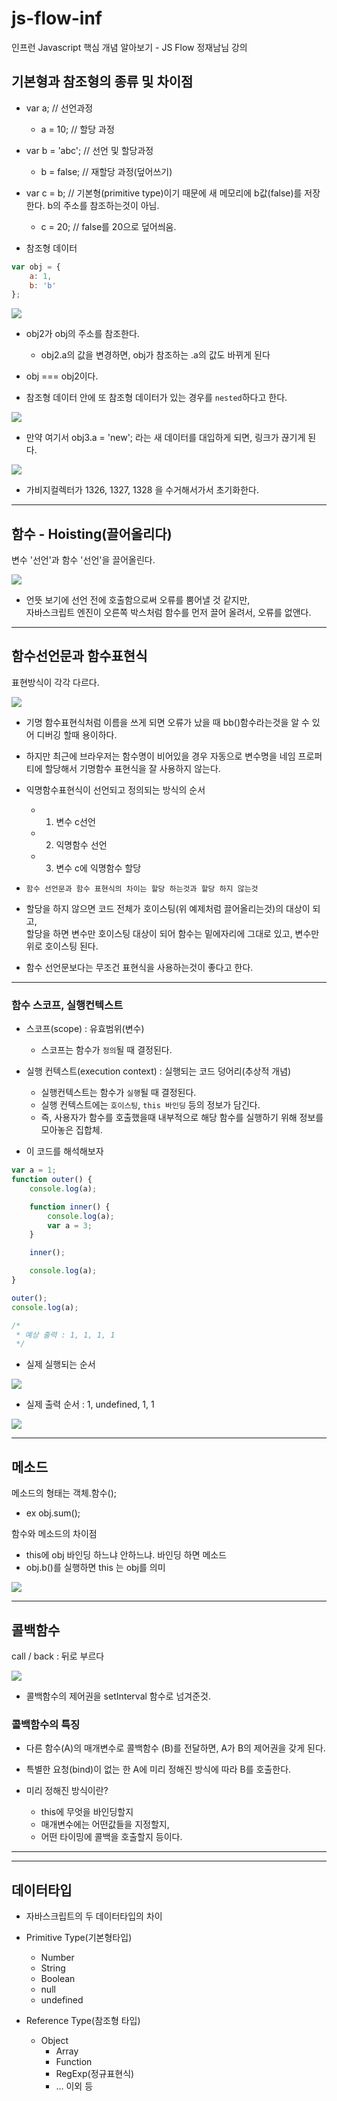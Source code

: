# js-flow-inf
인프런 Javascript 핵심 개념 알아보기 - JS Flow 정재남님 강의


## 기본형과 참조형의 종류 및 차이점

* var a; // 선언과정
    * a = 10; // 할당 과정

* var b = 'abc'; // 선언 및 할당과정 
    * b = false; // 재할당 과정(덮어쓰기)

* var c = b; // 기본형(primitive type)이기 때문에 새 메모리에 b값(false)를 저장한다. b의 주소를 참조하는것이 아님. 
    * c = 20; // false를 20으로 덮어씌움.




* 참조형 데이터
```javascript
var obj = {
    a: 1,
    b: 'b'
};

```

![](/images/2021-08-04-18-10-04.png)

* obj2가 obj의 주소를 참조한다.
    * obj2.a의 값을 변경하면, obj가 참조하는 .a의 값도 바뀌게 된다

* obj === obj2이다.


* 참조형 데이터 안에 또 참조형 데이터가 있는 경우를 `nested`하다고 한다.

![](/images/2021-08-04-18-13-14.png)

* 만약 여기서 obj3.a = 'new'; 라는 새 데이터를 대입하게 되면, 링크가 끊기게 된다.

![](/images/2021-08-04-18-14-16.png)

* 가비지컬렉터가 1326, 1327, 1328 을 수거해서가서 초기화한다.

---


## 함수 - Hoisting(끌어올리다)
변수 '선언'과 함수 '선언'을 끌어올린다. 

![](/images/2021-08-04-18-16-00.png)

* 언뜻 보기에 선언 전에 호출함으로써 오류를 뿜어낼 것 같지만,   
  자바스크립트 엔진이 오른쪽 박스처럼 함수를 먼저 끌어 올려서, 오류를 없앤다.

--- 

## 함수선언문과 함수표현식
표현방식이 각각 다르다.


![](/images/2021-08-04-18-18-03.png)

* 기명 함수표현식처럼 이름을 쓰게 되면 오류가 났을 때 bb()함수라는것을 알 수 있어 디버깅 할때 용이하다.

* 하지만 최근에 브라우저는 함수명이 비어있을 경우 자동으로 변수명을 네임 프로퍼티에 할당해서 기명함수 표현식을 잘 사용하지 않는다.

* 익명함수표현식이 선언되고 정의되는 방식의 순서
    * 1. 변수 c선언
    * 2. 익명함수 선언
    * 3. 변수 c에 익명함수 할당 

* `함수 선언문과 함수 표현식의 차이는 할당 하는것과 할당 하지 않는것`

* 할당을 하지 않으면 코드 전체가 호이스팅(위 예제처럼 끌어올리는것)의 대상이 되고,  
  할당을 하면 변수만 호이스팅 대상이 되어 함수는 밑에자리에 그대로 있고, 변수만 위로 호이스팅 된다.

* 함수 선언문보다는 무조건 표현식을 사용하는것이 좋다고 한다. 

---

### 함수 스코프, 실행컨텍스트 

* 스코프(scope) : 유효범위(변수)
    * 스코프는 함수가 `정의`될 때 결정된다.

* 실행 컨텍스트(execution context) : 실행되는 코드 덩어리(추상적 개념)
    * 실행컨텍스트는 함수가 `실행`될 때 결정된다.
    * 실행 컨텍스트에는 `호이스팅`, `this 바인딩` 등의 정보가 담긴다.
    * 즉, 사용자가 함수를 호출했을때 내부적으로 해당 함수를 실행하기 위해 정보를 모아놓은 집합체.


* 이 코드를 해석해보자 

```javascript
var a = 1;
function outer() {
    console.log(a);

    function inner() {
        console.log(a);
        var a = 3;
    }

    inner();

    console.log(a);
}

outer();
console.log(a);

/*
 * 예상 출력 : 1, 1, 1, 1  
 */
```

* 실제 실행되는 순서

![](/images/2021-08-04-18-34-01.png)

* 실제 출력 순서 : 1, undefined, 1, 1


![](/images/2021-08-04-18-39-38.png)



---
## 메소드
메소드의 형태는 객체.함수(); 
  * ex obj.sum();

함수와 메소드의 차이점 
  * this에 obj 바인딩 하느냐 안하느냐. 바인딩 하면 메소드 
  * obj.b()를 실행하면 this 는 obj를 의미 

![](/images/2021-08-04-18-48-16.png)


---

## 콜백함수
call / back : 뒤로 부르다


![](/images/2021-08-04-18-53-52.png)

* 콜백함수의 제어권을 setInterval 함수로 넘겨준것. 

### 콜백함수의 특징

* 다른 함수(A)의 매개변수로 콜백함수 (B)를 전달하면, A가 B의 제어권을 갖게 된다.

* 특별한 요청(bind)이 없는 한 A에 미리 정해진 방식에 따라 B를 호출한다.

* 미리 정해진 방식이란?
    * this에 무엇을 바인딩할지
    * 매개변수에는 어떤값들을 지정할지,
    * 어떤 타이밍에 콜백을 호출할지 등이다. 



---

---
## 데이터타입

* 자바스크립트의 두 데이터타입의 차이

* Primitive Type(기본형타입)
  * Number
  * String
  * Boolean
  * null
  * undefined

* Reference Type(참조형 타입)
  * Object
    * Array
    * Function
    * RegExp(정규표현식)
    * ... 이외 등 






   